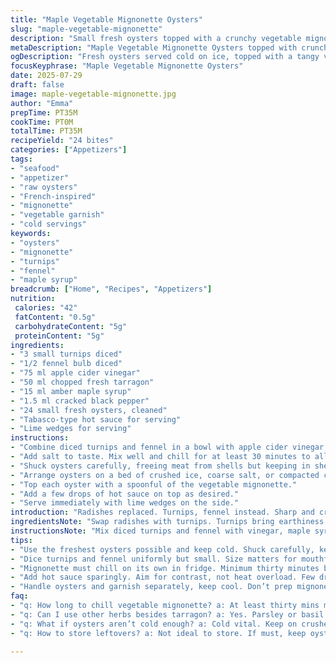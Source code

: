 ```yaml
---
title: "Maple Vegetable Mignonette Oysters"
slug: "maple-vegetable-mignonette"
description: "Small fresh oysters topped with a crunchy vegetable mignonette mixing turnips and fennel, marinated in apple cider vinegar with fresh tarragon and a hint of maple syrup. Served chilled on crushed ice or coarse salt, sprinkled with cracked black pepper and a dash of hot sauce. Accompanied by lime wedges for extra zest. A twist on classic raw oysters, balancing tart, sweet and herbal notes with crunch."
metaDescription: "Maple Vegetable Mignonette Oysters topped with crunchy turnips and fennel, chilled on ice with tarragon, black pepper, and a touch of maple syrup."
ogDescription: "Fresh oysters served cold on ice, topped with a tangy vegetable mignonette mix of turnips, fennel, tarragon, and a splash of maple syrup. Bright, crisp bites."
focusKeyphrase: "Maple Vegetable Mignonette Oysters"
date: 2025-07-29
draft: false
image: maple-vegetable-mignonette.jpg
author: "Emma"
prepTime: PT35M
cookTime: PT0M
totalTime: PT35M
recipeYield: "24 bites"
categories: ["Appetizers"]
tags:
- "seafood"
- "appetizer"
- "raw oysters"
- "French-inspired"
- "mignonette"
- "vegetable garnish"
- "cold servings"
keywords:
- "oysters"
- "mignonette"
- "turnips"
- "fennel"
- "maple syrup"
breadcrumb: ["Home", "Recipes", "Appetizers"]
nutrition: 
 calories: "42"
 fatContent: "0.5g"
 carbohydrateContent: "5g"
 proteinContent: "5g"
ingredients:
- "3 small turnips diced"
- "1/2 fennel bulb diced"
- "75 ml apple cider vinegar"
- "50 ml chopped fresh tarragon"
- "15 ml amber maple syrup"
- "1.5 ml cracked black pepper"
- "24 small fresh oysters, cleaned"
- "Tabasco-type hot sauce for serving"
- "Lime wedges for serving"
instructions:
- "Combine diced turnips and fennel in a bowl with apple cider vinegar, tarragon, maple syrup, and cracked black pepper."
- "Add salt to taste. Mix well and chill for at least 30 minutes to allow flavors to meld."
- "Shuck oysters carefully, freeing meat from shells but keeping in shell for presentation."
- "Arrange oysters on a bed of crushed ice, coarse salt, or compacted clean snow to keep cold."
- "Top each oyster with a spoonful of the vegetable mignonette."
- "Add a few drops of hot sauce on top as desired."
- "Serve immediately with lime wedges on the side."
introduction: "Radishes replaced. Turnips, fennel instead. Sharp and crunchy. Vinegar bites. Maple syrup sweetens just enough. Tarragon freshens, herbal, green. Black pepper sharp. Oysters shucked cold, kept on ice. Presentation on snow or salt to hold temperature. Hot sauce splash for heat, lime wedges for brightness. Crunch meets brine. Mignonette not traditional, vegetable version with maple twist. Chill to meld flavors, minimum 30 minutes but 35 allows better infusion. No cooking. Simple assembly. Textures contrast. Crisp vegetables with tender mollusks. Cold, fresh, raw. Entree or bite size appetizer. Thoughtful prep but easy execution. A delicate balance of sweet, acidic and herbal. Notes of fall with maple syrup replacing sugar. Experiment with herbs; tarragon instead of chives gives anise hint. Overall light and vibrant, not heavy. Small quantity needed per oyster so flavors punchy without overpowering. Sharp vinegar. Slightly sweet. Balanced spice. Crisp celery replaced with fennel bulb for mild licorice aroma. Shuck oysters carefully but quick. Best served immediately after mignonette spooned on top. Keep cold always."
ingredientsNote: "Swap radishes with turnips. Turnips bring earthiness and crunch but milder bite. Instead of celery, use fennel bulb diced finely for subtle anise flavor and crispness. Apple cider vinegar quantity increased slightly for more tang to balance maple sweetness. Maple syrup quantity upped a bit to 15 ml, amber preferred over light for deeper flavor. Tarragon replaces chives for an herbal note leaning towards mild licorice, harmonizing with fennel. Black pepper cracked coarser for texture bursts. Salt usage to taste depending on oyster brininess. Oysters small size for bite-sized portions, 24 total. Prepare fresh small oysters, clean shells but retain for serving and food safety. Keep mignonette refrigerated at least 30 minutes minimum but 35 recommended for flavor shaping. Hot sauce optional but recommended for sharpness contrast. Lime wedges added to enhance brightness at service time instead of lemon quarters to offset earthiness with zesty citrus. Overall ingredients balance savory, sweet, tart, and herbal with crunchy texture to contrast tender oysters."
instructionsNote: "Mix diced turnips and fennel with vinegar, maple syrup, tarragon, cracked pepper, and salt first. Let sit chilled to marry flavors minimum 30 minutes, 35 better. Shuck oysters carefully, freeing meat but keep shells intact for presentation. Arrange oysters on a chilled bed - compacted clean snow ideal but crushed ice or coarse salt works. Keep cold until serving. Portion mignonette with a small spoonful per oyster promptly before serving. Drizzle few drops of Tabasco-style sauce if desired. Serve with lime wedges on side for squeezing. No cooking needed. Handle oysters and mignonette with care and keep cold throughout. Avoid making mignonette too far ahead to preserve freshness. Presentation important: oysters nestled in ice or salt keep temperature steady. Serve immediately after garnishing. Different textures from crunchy root veggies and fennel with tender oyster. Make small batches of mignonette for best flavor and freshness. Adjust vinegar and maple syrup to taste balancing tartness and sweetness."
tips:
- "Use the freshest oysters possible and keep cold. Shuck carefully, keep shells intact. Presentation matters but so does safety. Chill mignonette minimum thirty mins. Let flavors marry. Maple syrup helps round acidity but balance with vinegar sharply. Too little vinegar? Mignonette falls flat. Too much? Overpower oyster’s natural notes. Use cracked black pepper coarsely for texture bursts, not powder. Adds crunch, slight heat."
- "Dice turnips and fennel uniformly but small. Size matters for mouthfeel. Too big chunks? Clunky bites. Fennel brings licorice hint, earthy sharpness from turnips. Apple cider vinegar amount key. Slightly more than usual; maple syrup offsets it. Tarragon swapped in for chives—notes lean anise, lighter than herbs like dill. If no tarragon, try fresh basil or parsley. Avoid dill; can overpower delicate oyster flavors."
- "Mignonette must chill on its own in fridge. Minimum thirty minutes but 35 better. Flavors meld sharper, vegetable crunch stays crisp. Don’t soak veggies long or they get soggy. Salt only to taste—oysters already bring brine. Adding too much salt makes dish heavy. Serve oysters on crushed ice or coarse salt to keep cold. If available, compacted clean snow works well. Maintain temperature till plating, no room-temp gaps."
- "Add hot sauce sparingly. Aim for contrast, not heat overload. Few drops per oyster enough. Tabasco-type sauce sticks to mignonette texture and brightens bite. Lime wedges swapped for lemon to cut earthiness with fresh zest. Lime juice squeezes complement maple’s sweetness, vinegar’s tartness. Use fresh wedge, not bottled lime juice—brightness gets lost. Serve immediately after topping oysters. Delays blunt mouthfeel, texture shifts usually negative."
- "Handle oysters and garnish separately, keep cool. Don’t prep mignonette way ahead; freshness drops. Small batches preferred. Presentation matters but no fuss. Keep oysters nestled close together on bed of ice or salt. Prevent shifting before serving. Use amber maple syrup not light for deeper flavor, richer color. Adjust vinegar and maple syrup quantities per personal taste or depending on vegetables’ sharpness that day."
faq:
- "q: How long to chill vegetable mignonette? a: At least thirty mins minimum. More time lets flavors meld. Thirty-five recommended. Avoid soaking too long or veggies soften. Keep in fridge, cold only. Flavors sharper chilled. Not setting but infusion of acid and sweetness."
- "q: Can I use other herbs besides tarragon? a: Yes. Parsley or basil possible. Tarragon gives mild licorice, matches fennel. Chives usually replaced here. Avoid stronger herbs like dill or rosemary; overpower oyster delicate taste. Freshness key with herbs. Dried herbs lose punch."
- "q: What if oysters aren’t cold enough? a: Cold vital. Keep on crushed ice or coarse salt. Warm oysters lose texture, mouthfeel dulls. Use compacted snow if available. Serve promptly after shucking and topping. Rechilling once plated risks water dripping. Keep oysters cold continuously until serving."
- "q: How to store leftovers? a: Not ideal to store. If must, keep oysters in shells on ice in fridge max few hours. Mignonette separately in airtight container up to a day. Don’t mix till serving. Oyster freshness fades quickly. No reheating. Consume soon."

---
```

